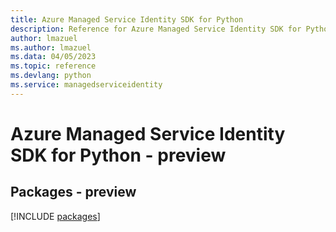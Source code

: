 ```yaml
---
title: Azure Managed Service Identity SDK for Python
description: Reference for Azure Managed Service Identity SDK for Python
author: lmazuel
ms.author: lmazuel
ms.data: 04/05/2023
ms.topic: reference
ms.devlang: python
ms.service: managedserviceidentity
---
```

# Azure Managed Service Identity SDK for Python - preview
## Packages - preview
[!INCLUDE [packages](managed-service-identity-index.md)]